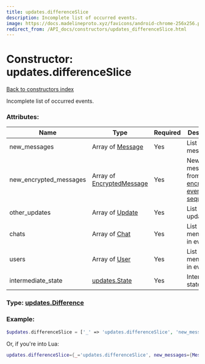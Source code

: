 ```yaml
---
title: updates.differenceSlice
description: Incomplete list of occurred events.
image: https://docs.madelineproto.xyz/favicons/android-chrome-256x256.png
redirect_from: /API_docs/constructors/updates_differenceSlice.html
---
```

# Constructor: updates.differenceSlice  
[Back to constructors index](index.md)



Incomplete list of occurred events.

### Attributes:

| Name     |    Type       | Required | Description |
|----------|---------------|----------|-------------|
|new\_messages|Array of [Message](../types/Message.md) | Yes|List of new messgaes|
|new\_encrypted\_messages|Array of [EncryptedMessage](../types/EncryptedMessage.md) | Yes|New messages from the [encrypted event sequence](https://core.telegram.org/api/updates)|
|other\_updates|Array of [Update](../types/Update.md) | Yes|List of updates|
|chats|Array of [Chat](../types/Chat.md) | Yes|List of chats mentioned in events|
|users|Array of [User](../types/User.md) | Yes|List of users mentioned in events|
|intermediate\_state|[updates.State](../constructors/updates.State.md) | Yes|Intermediary state|



### Type: [updates.Difference](../types/updates.Difference.md)


### Example:

```php
$updates.differenceSlice = ['_' => 'updates.differenceSlice', 'new_messages' => [Message, Message], 'new_encrypted_messages' => [EncryptedMessage, EncryptedMessage], 'other_updates' => [Update, Update], 'chats' => [Chat, Chat], 'users' => [User, User], 'intermediate_state' => updates.State];
```  


Or, if you're into Lua:

```lua
updates.differenceSlice={_='updates.differenceSlice', new_messages={Message}, new_encrypted_messages={EncryptedMessage}, other_updates={Update}, chats={Chat}, users={User}, intermediate_state=updates.State}

```


